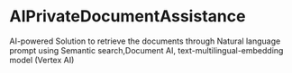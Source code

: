 # AIPrivateDocumentAssistance
AI-powered Solution to retrieve the documents through Natural language prompt using Semantic search,Document AI, text-multilingual-embedding model (Vertex AI)
